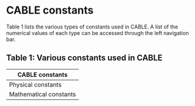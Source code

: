 # CABLE constants

Table 1 lists the various types of constants used in CABLE. A list of the numerical values of each type can be accessed through the left navigation bar.


## Table 1: Various constants used in CABLE 

|   CABLE constants   	 |
|------------------------|
| Physical constants   	 |
| Mathematical constants |
